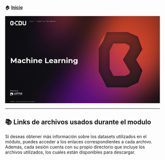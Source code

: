 🏠 [**Inicio**](../Readme.md)

<div align="center">
    <img src="BEDU.JPG">
</div>

---


## 📚 Links de archivos usados durante el modulo

Si deseas obtener más información sobre los datasets utilizados en el módulo, puedes acceder a los enlaces correspondientes a cada archivo. Además, cada sesión cuenta con su propio directorio que incluye los archivos utilizados, los cuales están disponibles para descargar.
